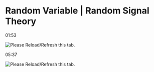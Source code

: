 Random Variable | Random Signal Theory 
=======================================

﻿01:53﻿

![Please Reload/Refresh this tab.](https://storage.googleapis.com/askify-screenshot/OSjrUF0MkseKhHUgi4Do1evgFDg2/extension_screenshots/screenshot_default_2409e4ee-078b-47b9-9205-42489051d6ae.jpeg)

  

  

﻿05:37﻿

![Please Reload/Refresh this tab.](https://storage.googleapis.com/askify-screenshot/OSjrUF0MkseKhHUgi4Do1evgFDg2/extension_screenshots/screenshot_default_d29214fb-6d03-4deb-b703-38217b37dc13.jpeg)